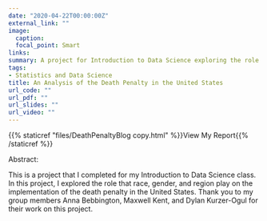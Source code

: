 ```yaml
---
date: "2020-04-22T00:00:00Z"
external_link: ""
image:
  caption: 
  focal_point: Smart
links:
summary: A project for Introduction to Data Science exploring the role of race, gender, and region in the implementation of the death penalty.
tags:
- Statistics and Data Science 
title: An Analysis of the Death Penalty in the United States
url_code: ""
url_pdf: ""
url_slides: ""
url_video: ""
---
```


{{% staticref "files/DeathPenaltyBlog copy.html" %}}View My Report{{% /staticref %}}

Abstract:

This is a project that I completed for my Introduction to Data Science class. In this project, I explored the role that race, gender, and region play on the implementation of the death penalty in the United States. Thank you to my group members Anna Bebbington, Maxwell Kent, and Dylan Kurzer-Ogul for their work on this project.
